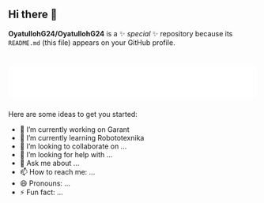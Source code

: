 ## Hi there 👋

**OyatullohG24/OyatullohG24** is a ✨ _special_ ✨ repository because its `README.md` (this file) appears on your GitHub profile.

<h1 align="center">
  <img src="https://raw.githubusercontent.com/martonlederer/martonlederer/master/name.svg" alt="Marton Lederer" />
</h1>

Here are some ideas to get you started:

- 🔭 I’m currently working on Garant
- 🌱 I’m currently learning Robototexnika
- 👯 I’m looking to collaborate on ...
- 🤔 I’m looking for help with ...
- 💬 Ask me about ...
- 📫 How to reach me: ...
- 😄 Pronouns: ...
- ⚡ Fun fact: ...

